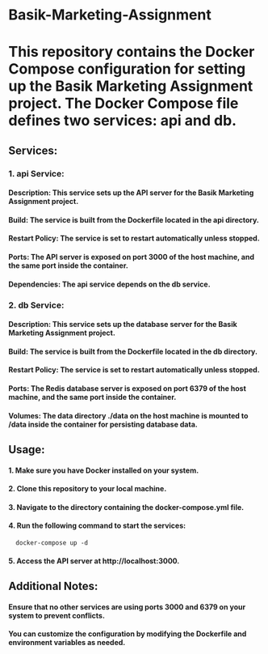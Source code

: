 # Basik-Marketing-Assignment

# This repository contains the Docker Compose configuration for setting up the Basik Marketing Assignment project. The Docker Compose file defines two services: api and db. 

## Services:
### 1. api Service:
#### Description: This service sets up the API server for the Basik Marketing Assignment project.
#### Build: The service is built from the Dockerfile located in the api directory.
#### Restart Policy: The service is set to restart automatically unless stopped.
#### Ports: The API server is exposed on port 3000 of the host machine, and the same port inside the container.
#### Dependencies: The api service depends on the db service.

### 2. db Service:
#### Description: This service sets up the database server for the Basik Marketing Assignment project.
#### Build: The service is built from the Dockerfile located in the db directory.
#### Restart Policy: The service is set to restart automatically unless stopped.
#### Ports: The Redis database server is exposed on port 6379 of the host machine, and the same port inside the container.
#### Volumes: The data directory ./data on the host machine is mounted to /data inside the container for persisting database data.




## Usage:
#### 1. Make sure you have Docker installed on your system.
#### 2. Clone this repository to your local machine.
#### 3. Navigate to the directory containing the docker-compose.yml file.
#### 4. Run the following command to start the services:
      docker-compose up -d
#### 5. Access the API server at http://localhost:3000.




## Additional Notes:
#### Ensure that no other services are using ports 3000 and 6379 on your system to prevent conflicts.
#### You can customize the configuration by modifying the Dockerfile and environment variables as needed.
